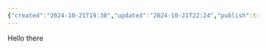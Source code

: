 ```yaml
---
{"created":"2024-10-21T19:30","updated":"2024-10-21T22:24","publish":true,"type":"index page","tags":["page","page/index"],"PassFrontmatter":true,"path":"index.md","permalink":"/index/"}
---
```




Hello there